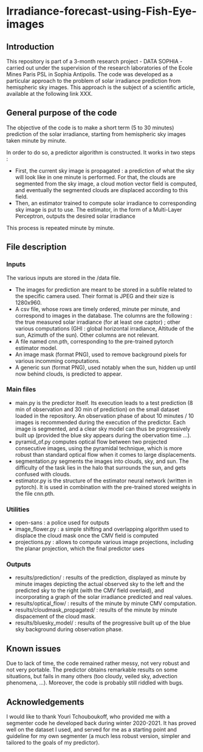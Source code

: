 # Irradiance-forecast-using-Fish-Eye-images

## Introduction

This repository is part of a 3-month research project - DATA SOPHIA - carried out under the supervision of the research laboratories of the Ecole Mines Paris PSL in Sophia Antipolis. The code was developed as a particular approach to the problem of solar irradiance prediction from hemispheric sky images. This approach is the subject of a scientific article, available at the following link XXX.

## General purpose of the code

The objective of the code is to make a short term (5 to 30 minutes) prediction of the solar irradiance, starting from hemispheric sky images taken minute by minute.

In order to do so, a predictor algorithm is constructed. It works in two steps :
- First, the current sky image is propagated : a prediction of what the sky will look like in one minute is performed. For that, the clouds are segmented from the sky image, a cloud motion vector field is computed, and eventually the segmented clouds are displaced according to this field.
- Then, an estimator trained to compute solar irradiance to corresponding sky image is put to use. The estimator, in the form of a Multi-Layer Perceptron, outputs the desired solar irradiance

This process is repeated minute by minute.

## File description

### Inputs

The various inputs are stored in the /data file.

- The images for prediction are meant to be stored in a subfile related to the specific camera used. Their format is JPEG and their size is 1280x960.
- A csv file, whose rows are timely ordered, minute per minute, and correspond to images in the database. The columns are the following : the true measured solar irradiance (for at least one captor) ; other various computations (GHI : global horizontal irradiance, Altitude of the sun, Azimuth of the sun). Other columns are not relevant.
- A file named cnn.pth, corresponding to the pre-trained pytorch estimator model.
- An image mask (format PNG), used to remove background pixels for various incomming computations.
- A generic sun (format PNG), used notably when the sun, hidden up until now behind clouds, is predicted to appear.

### Main files

- main.py is the predictor itself. Its execution leads to a test prediction (8 min of observation and 30 min of prediction) on the small dataset loaded in the repository. An observation phase of about 10 minutes / 10 images is recommended during the execution of the predictor. Each image is segmented, and a clear sky model can thus be progressively built up (provided the blue sky appears during the obervation time ...).
- pyramid_of.py computes optical flow between two projected consecutive images, using the pyramidal technique, which is more robust than standard optical flow when it comes to large displacements.
- segmentation.py segments the images into clouds, sky, and sun. The difficulty of the task lies in the halo that surrounds the sun, and gets confused with clouds.
- estimator.py is the structure of the estimator neural network (written in pytorch). It is used in combination with the pre-trained stored weights in the file cnn.pth.

### Utilities

- open-sans : a police used for outputs
- image_flower.py : a simple shifting and overlapping algorithm used to displace the cloud mask once the CMV field is computed
- projections.py : allows to compute various image projections, including the planar projection, which the final predictor uses

### Outputs

- results/prediction/ : results of the prediction, displayed as minute by minute images depicting the actual observed sky to the left and the predicted sky to the right (with the CMV field overlaid), and incorporating a graph of the solar irradiance predicted and real values.
- results/optical_flow/ : results of the minute by minute CMV computation.
- results/cloudmask_propagated/ : results of the minute by minute dispacement of the cloud mask.
- results/bluesky_model/ : results of the progressive built up of the blue sky background during observation phase.

## Known issues

Due to lack of time, the code remained rather messy, not very robust and not very portable. The predictor obtains remarkable results on some situations, but fails in many others (too cloudy, veiled sky, advection phenomena, ...). Moreover, the code is probably still riddled with bugs.

## Acknowledgements

I would like to thank Youri Tchouboukoff, who provided me with a segmenter code he developed back during winter 2020-2021. It has proved well on the dataset I used, and served for me as a starting point and guideline for my own segmenter (a much less robust version, simpler and tailored to the goals of my predictor).
